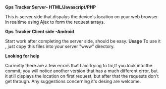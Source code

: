 <b>Gps Tracker Server- HTML/Javascript/PHP</b> 


This is server side that dispalys the device's location on your web browser in realtime using Ajax to form the request arrays.

<b>Gps Tracker Client side -Android</b>

Start work after completing the server side, should be easy.
<b>Usage</b>
To use it , just copy this files into your server "www" directory.

<b>Looking for help</b>

Currently there are a few errors that I am trying to fix,If you look into the commit, you will notice another version that has a much different error, but it still displays the location on first request, but after that the requests don't get through.
Any suggestions concerning it's desing are welcome.
